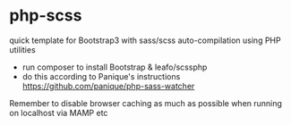 # php-scss
quick template for Bootstrap3 with sass/scss auto-compilation using PHP utilities

* run composer to install Bootstrap & leafo/scssphp
* do this according to Panique's instructions https://github.com/panique/php-sass-watcher

Remember to disable browser caching as much as possible when running on localhost via MAMP etc
